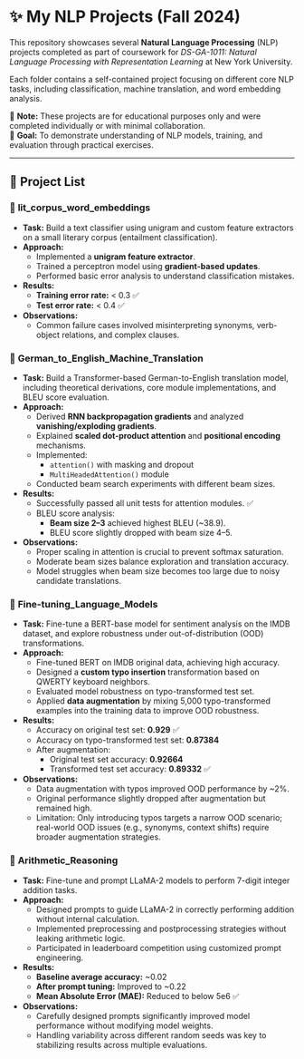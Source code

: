 # ✨ My NLP Projects (Fall 2024)

This repository showcases several **Natural Language Processing** (NLP) projects completed as part of coursework for *DS-GA-1011: Natural Language Processing with Representation Learning* at New York University.

Each folder contains a self-contained project focusing on different core NLP tasks, including classification, machine translation, and word embedding analysis.

🔹 **Note:** These projects are for educational purposes only and were completed individually or with minimal collaboration.  
🔹 **Goal:** To demonstrate understanding of NLP models, training, and evaluation through practical exercises.

---

## 📂 Project List
### 🔹 **lit_corpus_word_embeddings**

- **Task:** Build a text classifier using unigram and custom feature extractors on a small literary corpus (entailment classification).
- **Approach:** 
  - Implemented a **unigram feature extractor**.
  - Trained a perceptron model using **gradient-based updates**.
  - Performed basic error analysis to understand classification mistakes.
- **Results:**
  - **Training error rate:** < 0.3 ✅
  - **Test error rate:** < 0.4 ✅
- **Observations:**
  - Common failure cases involved misinterpreting synonyms, verb-object relations, and complex clauses.

### 🔹 **German_to_English_Machine_Translation**

- **Task:** Build a Transformer-based German-to-English translation model, including theoretical derivations, core module implementations, and BLEU score evaluation.
- **Approach:**
  - Derived **RNN backpropagation gradients** and analyzed **vanishing/exploding gradients**.
  - Explained **scaled dot-product attention** and **positional encoding** mechanisms.
  - Implemented:
    - `attention()` with masking and dropout
    - `MultiHeadedAttention()` module
  - Conducted beam search experiments with different beam sizes.
- **Results:**
  - Successfully passed all unit tests for attention modules. ✅
  - BLEU score analysis:
    - **Beam size 2–3** achieved highest BLEU (~38.9).
    - BLEU score slightly dropped with beam size 4–5.
- **Observations:**
  - Proper scaling in attention is crucial to prevent softmax saturation.
  - Moderate beam sizes balance exploration and translation accuracy.
  - Model struggles when beam size becomes too large due to noisy candidate translations.
 
### 🔹 **Fine-tuning_Language_Models**

- **Task:** Fine-tune a BERT-base model for sentiment analysis on the IMDB dataset, and explore robustness under out-of-distribution (OOD) transformations.
- **Approach:**
  - Fine-tuned BERT on IMDB original data, achieving high accuracy.
  - Designed a **custom typo insertion** transformation based on QWERTY keyboard neighbors.
  - Evaluated model robustness on typo-transformed test set.
  - Applied **data augmentation** by mixing 5,000 typo-transformed examples into the training data to improve OOD robustness.
- **Results:**
  - Accuracy on original test set: **0.929** ✅
  - Accuracy on typo-transformed test set: **0.87384**
  - After augmentation:
    - Original test set accuracy: **0.92664**
    - Transformed test set accuracy: **0.89332** ✅
- **Observations:**
  - Data augmentation with typos improved OOD performance by ~2%.
  - Original performance slightly dropped after augmentation but remained high.
  - Limitation: Only introducing typos targets a narrow OOD scenario; real-world OOD issues (e.g., synonyms, context shifts) require broader augmentation strategies.
 
### 🔹 **Arithmetic_Reasoning**

- **Task:** Fine-tune and prompt LLaMA-2 models to perform 7-digit integer addition tasks.
- **Approach:** 
  - Designed prompts to guide LLaMA-2 in correctly performing addition without internal calculation.
  - Implemented preprocessing and postprocessing strategies without leaking arithmetic logic.
  - Participated in leaderboard competition using customized prompt engineering.
- **Results:**
  - **Baseline average accuracy:** ~0.02
  - **After prompt tuning:** Improved to ~0.22
  - **Mean Absolute Error (MAE):** Reduced to below 5e6 ✅
- **Observations:**
  - Carefully designed prompts significantly improved model performance without modifying model weights.
  - Handling variability across different random seeds was key to stabilizing results across multiple evaluations.
